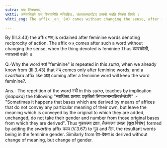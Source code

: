 ```yaml
---
sutra: णचः स्त्रियामञ्
vRtti: कर्मव्यतिहारे णच् स्त्रियामिति णज्विहितः, तदन्तात्स्वार्थेऽञ् प्रत्ययो भवति स्त्रियां विषये ॥
vRtti_eng: The affix _an_ (अ) comes without changing the sense, after a word ending in the affix _nach_ (+/-- अ), when the word is feminine.

---
```

By (III.3.43) the affix णच् is ordained after feminine words denoting reciprocity of action. The affix अञ् comes after such a word without changing the sense, when the thing denoted is feminine Thus व्यावक्रोशी, व्यावहासी वर्त्तते ॥

Q.-Why the word स्त्री "feminine" is repeated in this _sutra_, when we already know from (III.3.43) that णच् comes only after feminine words; and a _svarthika_ affix like अञ् coming after a feminine word will keep the word feminine?.

Ans.- The repetition of the word स्त्री in this _sutra_, teaches by implication (_jnapaka_) the following "स्वार्थिकाः प्रत्ययाः प्रकृतितो लिंगवचनान्यतिवर्त्तन्तेऽपि" :- "Sometimes it happens that bases which are derived by means of affixes that do not convey any particular meaning of their own, but leave the meaning which is conveyed by the original to which they are added, unchanged, do not take their gender and number from those original bases from which they are derived". Thus गुडकल्पा द्राक्षा, तैलकल्पा प्रसन्ना (सुरा विशेषः) formed by adding the _swartha_ affix कल्प (V.3.67) to गुड and तैल, the resultant words being in the feminine gender. Similarly from देव-देवता is derived without change of meaning, but change of gender.